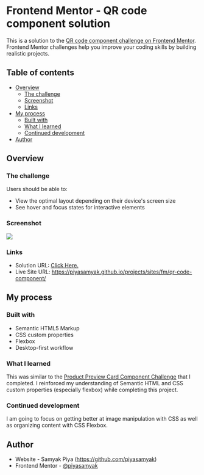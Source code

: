 # Frontend Mentor - QR code component solution

This is a solution to the [QR code component challenge on Frontend Mentor](https://www.frontendmentor.io/challenges/qr-code-component-iux_sIO_H). Frontend Mentor challenges help you improve your coding skills by building realistic projects.

## Table of contents

- [Overview](#overview)
  - [The challenge](#the-challenge)
  - [Screenshot](#screenshot)
  - [Links](#links)
- [My process](#my-process)
  - [Built with](#built-with)
  - [What I learned](#what-i-learned)
  - [Continued development](#continued-development)
- [Author](#author)

## Overview

### The challenge

Users should be able to:

- View the optimal layout depending on their device's screen size
- See hover and focus states for interactive elements

### Screenshot

![](https://piyasamyak.github.io/projects/sites/fm/qr-code-component/images/Solution%20Screenshot.png)

### Links

- Solution URL: [Click Here.](https://github.com/piyasamyak/piyasamyak.github.io/tree/main/projects/sites/fm/qr-code-component)
- Live Site URL: https://piyasamyak.github.io/projects/sites/fm/qr-code-component/

## My process

### Built with

- Semantic HTML5 Markup
- CSS custom properties
- Flexbox
- Desktop-first workflow

### What I learned

This was similar to the [Product Preview Card Component Challenge](https://github.com/piyasamyak/Front-End-Projects/tree/main/Frontend%20Mentors/Product%20Preview%20Card%20Component) that I completed. I reinforced my understanding of Semantic HTML and CSS custom properties (especially flexbox) while completing this project.

### Continued development

I am going to focus on getting better at image manipulation with CSS as well as organizing content with CSS Flexbox.

## Author

- Website - Samyak Piya (https://github.com/piyasamyak)
- Frontend Mentor - [@piyasamyak](https://www.frontendmentor.io/profile/piyasamyak)
